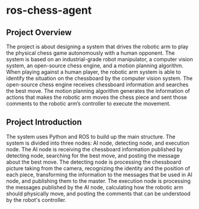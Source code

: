 # ros-chess-agent
## Project Overview
The project is about designing a system that drives the robotic arm to play the physical chess game autonomously with a human opponent. The system is based on an industrial-grade robot manipulator, a computer vision system, an open-source chess engine, and a motion planning algorithm. When playing against a human player, the robotic arm system is able to identify the situation on the chessboard by the computer vision system. The open-source chess engine receives chessboard information and searches the best move.  The motion planning algorithm generates the information of actions that makes the robotic arm moves the chess piece and sent those comments to the robotic arm’s controller to execute the movement.
## Project Introduction 
The system uses Python and ROS to build up the main structure. The system is divided into three nodes: AI node, detecting node, and execution node. The AI node is receiving the chessboard information published by detecting node, searching for the best move, and posting the message about the best move. The detecting node is processing the chessboard picture taking from the camera, recognizing the identity and the position of each piece, transforming the information to the messages that be used in AI node, and publishing them to the master. The execution node is processing the messages published by the AI node, calculating how the robotic arm should physically move, and posting the comments that can be understood by the robot's controller.
